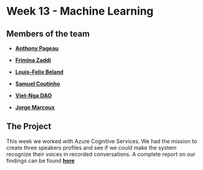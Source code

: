 # Week 13 - Machine Learning 
	
	
## Members of the team 

- **[Anthony Pageau](https://github.com/ricoloic)**

- **[Frimina Zaddi](https://github.com/frimina)**

- **[Louis-Felix Beland](https://github.com/ricoloic)**

- **[Samuel Coutinho](https://github.com/samuel-coutinho)**

- **[Viet-Nga DAO](https://github.com/vnga-dao)**

- **[Jorge Marcoux](https://github.com/jorgemarcoux)**



## The Project

This week we worked with Azure Cognitive Services. We had the mission to create three speakers profiles and see if we could make the system recognize their voices in recorded conversations. A complete report on our findings can be found **[here](https://docs.google.com/document/d/1fZghhr8eb_nBc_za7iRg89DK23BSe1QFJke7FPEaRtM/edit?usp=sharing)**


